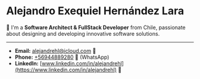 # Alejandro Exequiel Hernández Lara

👋 I'm a **Software Architect & FullStack Developer** from Chile, passionate about designing and developing innovative software solutions.

---

- **Email:** [alejandrehl@icloud.com](mailto:alejandrehl@icloud.com) 📧
- **Phone:** [+56944889280](https://wa.me/56944889280) 📱 (WhatsApp)
- **LinkedIn:** [www.linkedin.com/in/alejandrehl](https://www.linkedin.com/in/alejandrehl) 🔗
